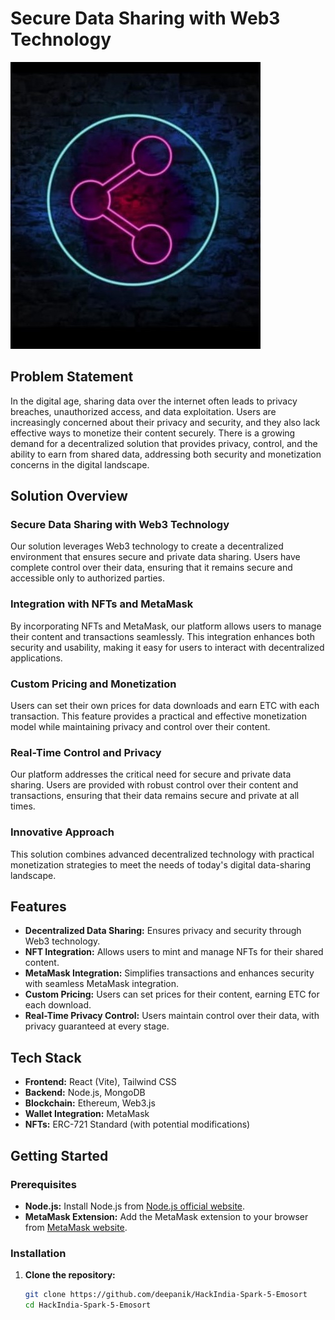 # Secure Data Sharing with Web3 Technology

![Logo](https://github.com/deepanik/HackIndia-Spark-5-Emosort/blob/main/logo.jpg)

## Problem Statement

In the digital age, sharing data over the internet often leads to privacy breaches, unauthorized access, and data exploitation. Users are increasingly concerned about their privacy and security, and they also lack effective ways to monetize their content securely. There is a growing demand for a decentralized solution that provides privacy, control, and the ability to earn from shared data, addressing both security and monetization concerns in the digital landscape.

## Solution Overview

### Secure Data Sharing with Web3 Technology

Our solution leverages Web3 technology to create a decentralized environment that ensures secure and private data sharing. Users have complete control over their data, ensuring that it remains secure and accessible only to authorized parties.

### Integration with NFTs and MetaMask

By incorporating NFTs and MetaMask, our platform allows users to manage their content and transactions seamlessly. This integration enhances both security and usability, making it easy for users to interact with decentralized applications.

### Custom Pricing and Monetization

Users can set their own prices for data downloads and earn ETC with each transaction. This feature provides a practical and effective monetization model while maintaining privacy and control over their content.

### Real-Time Control and Privacy

Our platform addresses the critical need for secure and private data sharing. Users are provided with robust control over their content and transactions, ensuring that their data remains secure and private at all times.

### Innovative Approach

This solution combines advanced decentralized technology with practical monetization strategies to meet the needs of today's digital data-sharing landscape.

## Features

- **Decentralized Data Sharing:** Ensures privacy and security through Web3 technology.
- **NFT Integration:** Allows users to mint and manage NFTs for their shared content.
- **MetaMask Integration:** Simplifies transactions and enhances security with seamless MetaMask integration.
- **Custom Pricing:** Users can set prices for their content, earning ETC for each download.
- **Real-Time Privacy Control:** Users maintain control over their data, with privacy guaranteed at every stage.

## Tech Stack

- **Frontend:** React (Vite), Tailwind CSS
- **Backend:** Node.js, MongoDB
- **Blockchain:** Ethereum, Web3.js
- **Wallet Integration:** MetaMask
- **NFTs:** ERC-721 Standard (with potential modifications)

## Getting Started

### Prerequisites

- **Node.js:** Install Node.js from [Node.js official website](https://nodejs.org/).
- **MetaMask Extension:** Add the MetaMask extension to your browser from [MetaMask website](https://metamask.io/).

### Installation

1. **Clone the repository:**
   ```bash
   git clone https://github.com/deepanik/HackIndia-Spark-5-Emosort
   cd HackIndia-Spark-5-Emosort
